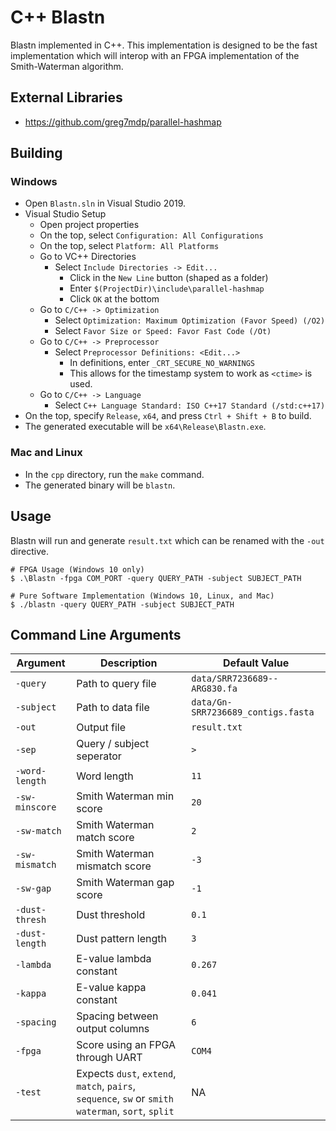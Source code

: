 # C++ Blastn
Blastn implemented in C++. This implementation is designed to be the fast implementation which will interop with an FPGA implementation of the Smith-Waterman algorithm.
## External Libraries
* https://github.com/greg7mdp/parallel-hashmap
## Building
### Windows
  * Open `Blastn.sln` in Visual Studio 2019.
  * Visual Studio Setup
    * Open project properties
    * On the top, select `Configuration: All Configurations`
    * On the top, select `Platform: All Platforms`
    * Go to VC++ Directories
      * Select `Include Directories -> Edit...`
        * Click in the `New Line` button (shaped as a folder)
        * Enter `$(ProjectDir)\include\parallel-hashmap`
        * Click `OK` at the bottom
    * Go to `C/C++ -> Optimization`
      * Select `Optimization: Maximum Optimization (Favor Speed) (/O2)`
      * Select `Favor Size or Speed: Favor Fast Code (/Ot)`
    * Go to `C/C++ -> Preprocessor`
      * Select `Preprocessor Definitions: <Edit...>`
        * In definitions, enter `_CRT_SECURE_NO_WARNINGS`
        * This allows for the timestamp system to work as `<ctime>` is used.
    * Go to `C/C++ -> Language`
      * Select `C++ Language Standard: ISO C++17 Standard (/std:c++17)`
  * On the top, specify `Release`, `x64`, and press `Ctrl + Shift + B` to build.
  * The generated executable will be `x64\Release\Blastn.exe`.
### Mac and Linux
  * In the `cpp` directory, run the `make` command.
  * The generated binary will be `blastn`.

## Usage
Blastn will run and generate `result.txt` which can be renamed with the `-out` directive.
```
# FPGA Usage (Windows 10 only)
$ .\Blastn -fpga COM_PORT -query QUERY_PATH -subject SUBJECT_PATH

# Pure Software Implementation (Windows 10, Linux, and Mac)
$ ./blastn -query QUERY_PATH -subject SUBJECT_PATH
```

## Command Line Arguments
| Argument       | Description                    | Default Value |
|----------------|--------------------------------|---------------|
| `-query`       | Path to query file             | `data/SRR7236689--ARG830.fa`
| `-subject`     | Path to data file              | `data/Gn-SRR7236689_contigs.fasta`
| `-out`         | Output file                    | `result.txt`
| `-sep`         | Query / subject seperator      | `>`
| `-word-length` | Word length                    | `11`
| `-sw-minscore` | Smith Waterman min score       | `20`
| `-sw-match`    | Smith Waterman match score     | `2`
| `-sw-mismatch` | Smith Waterman mismatch score  | `-3`
| `-sw-gap`      | Smith Waterman gap score       | `-1`
| `-dust-thresh` | Dust threshold                 | `0.1`
| `-dust-length` | Dust pattern length            | `3`
| `-lambda`      | E-value lambda constant        | `0.267`
| `-kappa`       | E-value kappa constant         | `0.041`
| `-spacing`     | Spacing between output columns | `6`
| `-fpga`        | Score using an FPGA through UART | `COM4`
| `-test`        | Expects `dust`, `extend`, `match`, `pairs`, `sequence`, `sw` or `smith waterman`, `sort`, `split` | NA

